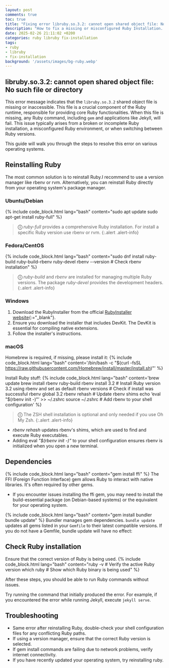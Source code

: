 ```yaml
---
layout: post
comments: true
toc: true
title: "Fixing error libruby.so.3.2: cannot open shared object file: No such file or directory"
description: "How to fix a missing or misconfigured Ruby Installation.."
date: 2025-02-26 21:11:02 +0200
categories: ruby libruby fix-installation
tags:
- ruby
- libruby
- fix-installation 
background: '/assets/images/bg-ruby.webp'
---
```


## libruby.so.3.2: cannot open shared object file: No such file or directory

This error message indicates that the `libruby.so.3.2` shared object file is missing or inaccessible. This file is a crucial component of the Ruby runtime, responsible for providing core Ruby functionalities. When this file is missing, any Ruby command, including `gem` and applications like Jekyll, will fail. This issue typically arises from a broken or incomplete Ruby installation, a misconfigured Ruby environment, or when switching between Ruby versions.

This guide will walk you through the steps to resolve this error on various operating systems.

## Reinstalling Ruby

The most common solution is to reinstall Ruby.I recommend to use a version manager like rbenv or rvm. Alternatively, you can reinstall Ruby directly from your operating system's package manager.

### Ubuntu/Debian

{% include code_block.html lang="bash" content="sudo apt update
sudo apt-get install ruby-full" %}

> **&#9432;** *ruby-full* provides a comprehensive Ruby installation. For install a specific Ruby version use rbenv or rvm.
{:.alert .alert-info}

### Fedora/CentOS

{% include code_block.html lang="bash" content="sudo dnf install ruby-build ruby-build-rbenv ruby-devel
rbenv --version # Check rbenv installation" %}

> **&#9432;** *ruby-build* and *rbenv* are installed for managing multiple Ruby versions. The package *ruby-devel* provides the development headers.
{:.alert .alert-info}

### Windows

1. Download the RubyInstaller from the official [RubyInstaller website](https://rubyinstaller.org/downloads/){:="_blank"}.
2. Ensure you download the installer that includes DevKit. The DevKit is essential for compiling native extensions.
3. Follow the installer's instructions.

### macOS

Homebrew is required, if missing, please install it:
{% include code_block.html lang="bash" content='/bin/bash -c "$(curl -fsSL https://raw.githubusercontent.com/Homebrew/install/master/install.sh)"' %}

Install Ruby stuff:
{% include code_block.html lang="bash" content='brew update
brew install rbenv ruby-build
rbenv install 3.2 # Install Ruby version 3.2 using rbenv and set as default
rbenv versions # Check if install was successful
rbenv global 3.2
rbenv rehash # Update rbenv shims
echo &lsquo;eval &quot;$(rbenv init -)&quot;&rsquo; >> ~/.zshrc source ~/.zshrc # Add rbenv to your shell configuration' %}

> **&#9432;** The ZSH shell installation is optional and only needed if you use Oh My Zsh.
{:.alert .alert-info}

- *rbenv rehash* updates rbenv's shims, which are used to find and execute Ruby executables.
- Adding eval *"$(rbenv init -)"* to your shell configuration ensures rbenv is initialized when you open a new terminal.

## Dependencies

{% include code_block.html lang="bash" content="gem install ffi" %}
The FFI (Foreign Function Interface) gem allows Ruby to interact with native libraries. It's often required by other gems.

- If you encounter issues installing the ffi gem, you may need to install the build-essential package (on Debian-based systems) or the equivalent for your operating system.

{% include code_block.html lang="bash" content="gem install bundler
bundle update" %}
Bundler manages gem dependencies. `bundle update` updates all gems listed in your `Gemfile` to their latest compatible versions. If you do not have a Gemfile, bundle update will have no effect:

## Check Ruby installation

Ensure that the correct version of Ruby is being used.
{% include code_block.html lang="bash" content="ruby -v # Verify the active Ruby version
which ruby # Show which Ruby binary is being used" %}

After these steps, you should be able to run Ruby commands without issues.

Try running the command that initially produced the error. For example, if you encountered the error while running Jekyll, execute `jekyll serve`.

## Troubleshooting

- Same error after reinstalling Ruby, double-check your shell configuration files for any conflicting Ruby paths.
- If using a version manager, ensure that the correct Ruby version is selected.
- If gem install commands are failing due to network problems, verify internet connectivity.
- If you have recently updated your operating system, try reinstalling ruby.
